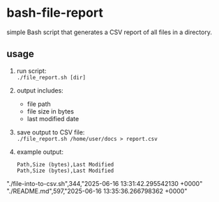 # bash-file-report

simple Bash script that generates a CSV report of all files in a directory.

## usage

1. run script:  
   `./file_report.sh [dir]`

2. output includes:  
   - file path  
   - file size in bytes  
   - last modified date

4. save output to CSV file:  
   `./file_report.sh /home/user/docs > report.csv`

5. example output:
   ```
   Path,Size (bytes),Last Modified
   Path,Size (bytes),Last Modified
"./file-into-to-csv.sh",344,"2025-06-16 13:31:42.295542130 +0000"
"./README.md",597,"2025-06-16 13:35:36.266798362 +0000"
   ```
